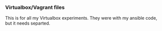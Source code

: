 ### Virtualbox/Vagrant files

This is for all my Virtualbox experiments. They were with my ansible code, but it needs separted.


